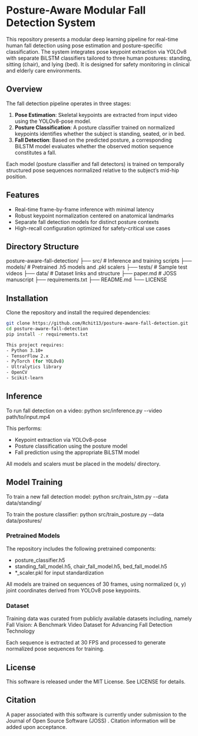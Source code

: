 # Posture-Aware Modular Fall Detection System

This repository presents a modular deep learning pipeline for real-time human fall detection using pose estimation and posture-specific classification. The system integrates pose keypoint extraction via YOLOv8 with separate BiLSTM classifiers tailored to three human postures: standing, sitting (chair), and lying (bed). It is designed for safety monitoring in clinical and elderly care environments.

## Overview

The fall detection pipeline operates in three stages:

1. **Pose Estimation**: Skeletal keypoints are extracted from input video using the YOLOv8-pose model.
2. **Posture Classification**: A posture classifier trained on normalized keypoints identifies whether the subject is standing, seated, or in bed.
3. **Fall Detection**: Based on the predicted posture, a corresponding BiLSTM model evaluates whether the observed motion sequence constitutes a fall.

Each model (posture classifier and fall detectors) is trained on temporally structured pose sequences normalized relative to the subject’s mid-hip position.

## Features

- Real-time frame-by-frame inference with minimal latency
- Robust keypoint normalization centered on anatomical landmarks
- Separate fall detection models for distinct posture contexts
- High-recall configuration optimized for safety-critical use cases

## Directory Structure

posture-aware-fall-detection/
├── src/ # Inference and training scripts
├── models/ # Pretrained .h5 models and .pkl scalers
├── tests/ # Sample test videos
├── data/ # Dataset links and structure
├── paper.md # JOSS manuscript
├── requirements.txt
├── README.md
└── LICENSE

## Installation

Clone the repository and install the required dependencies:


```bash
git clone https://github.com/Rchit13/posture-aware-fall-detection.git
cd posture-aware-fall-detection
pip install -r requirements.txt

This project requires:
- Python 3.10+
- TensorFlow 2.x
- PyTorch (for YOLOv8)
- Ultralytics library
- OpenCV
- Scikit-learn
```

## Inference

To run fall detection on a video:
python src/inference.py --video path/to/input.mp4


This performs:
- Keypoint extraction via YOLOv8-pose
- Posture classification using the posture model
- Fall prediction using the appropriate BiLSTM model

All models and scalers must be placed in the models/ directory.

## Model Training

To train a new fall detection model:
python src/train_lstm.py --data data/standing/

To train the posture classifier:
python src/train_posture.py --data data/postures/

### Pretrained Models

The repository includes the following pretrained components:
- posture_classifier.h5
- standing_fall_model.h5, chair_fall_model.h5, bed_fall_model.h5
- *_scaler.pkl for input standardization

All models are trained on sequences of 30 frames, using normalized (x, y) joint coordinates derived from YOLOv8 pose keypoints.

### Dataset

Training data was curated from publicly available datasets including, namely Fall Vision: A Benchmark Video Dataset for Advancing Fall Detection Technology

Each sequence is extracted at 30 FPS and processed to generate normalized pose sequences for training.

## License

This software is released under the MIT License. See LICENSE for details.

## Citation

A paper associated with this software is currently under submission to the Journal of Open Source Software (JOSS)
. Citation information will be added upon acceptance.
